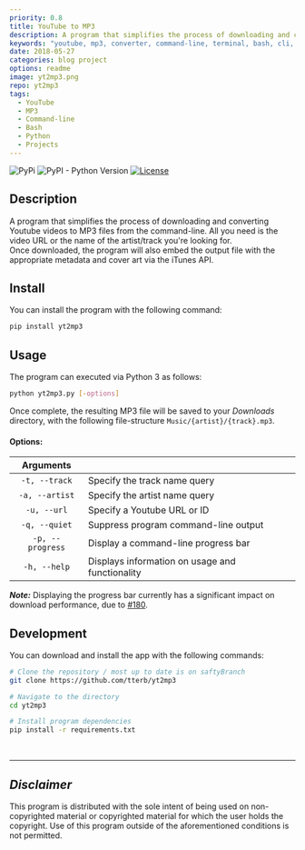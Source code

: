 ```yaml
---
priority: 0.8
title: YouTube to MP3
description: A program that simplifies the process of downloading and converting Youtube videos to MP3 files from the command-line
keywords: "youtube, mp3, converter, command-line, terminal, bash, cli, itunes, python, project, blog, github"
date: 2018-05-27
categories: blog project
options: readme
image: yt2mp3.png
repo: yt2mp3
tags:
  - YouTube
  - MP3
  - Command-line
  - Bash
  - Python
  - Projects
---
```


<p class="badges">
  <img src="https://img.shields.io/pypi/v/yt2mp3.svg" alt="PyPi"/>
  <img src="https://pypip.in/py_versions/yt2mp3/badge.svg" alt="PyPI - Python Version"/>
  <a href="https://github.com/tterb/yt2mp3/blob/master/LICENSE"><img src="https://img.shields.io/github/license/tterb/yt2mp3.svg" alt="License"/></a>
</p>  

## Description  
A program that simplifies the process of downloading and converting Youtube videos to MP3 files from the command-line. All you need is the video URL or the name of the artist/track you're looking for.  
Once downloaded, the program will also embed the output file with the appropriate metadata and cover art via the iTunes API.  

## Install  
You can install the program with the following command:
```sh
pip install yt2mp3
```

## Usage  
The program can executed via Python 3 as follows:  
```sh
python yt2mp3.py [-options]
```

Once complete, the resulting MP3 file will be saved to your *Downloads* directory, with the following file-structure `Music/{artist}/{track}.mp3`.  

#### Options:  

| Arguments        |                                                  |
|:----------------:|--------------------------------------------------|
| `-t, --track`    | Specify the track name query                     |
| `-a, --artist`   | Specify the artist name query                    |
| `-u, --url`      | Specify a Youtube URL or ID                      |
| `-q, --quiet`    | Suppress program command-line output             |
| `-p, --progress` | Display a command-line progress bar              |
| `-h, --help`     | Displays information on usage and functionality  |  

***Note:*** Displaying the progress bar currently has a significant impact on download performance, due to [#180](https://github.com/nficano/pytube/issues/180).  

## Development 
You can download and install the app with the following commands:  

```sh
# Clone the repository / most up to date is on saftyBranch
git clone https://github.com/tterb/yt2mp3

# Navigate to the directory
cd yt2mp3

# Install program dependencies
pip install -r requirements.txt
```

<br>  

----

## *Disclaimer*
This program is distributed with the sole intent of being used on non-copyrighted material or copyrighted material for which the user holds the copyright. Use of this program outside of the aforementioned conditions is not permitted.  

